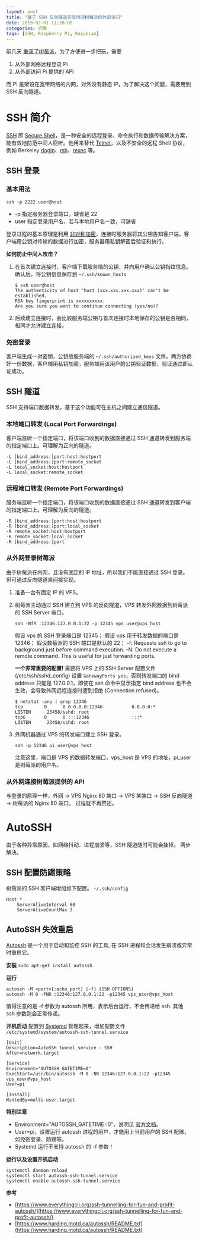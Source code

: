 ```yaml
---
layout: post
title: "基于 SSH 反向隧道实现内网树莓派的外部访问"
date: 2019-02-01 11:28:00
categories: 折腾
tags: [SSH, Raspberry Pi, Raspbian]
---
```


前几天 [重装了树莓派](/2019/01/21/raspberry-pi-second-try/)，为了方便进一步把玩，需要
1. 从外部网络远程登录 Pi
2. 从外部访问 Pi 提供的 API

而 Pi 是架设在宽带网络的内网，对外没有静态 IP。为了解决这个问题，需要用到 SSH 反向隧道。

<!-- more -->

# SSH 简介

[SSH](https://www.ssh.com/ssh/protocol/) 即 [Secure Shell](https://en.wikipedia.org/wiki/Secure_Shell)，是一种安全的远程登录、命令执行和数据传输解决方案，能有效地防范中间人窃听。他用来替代 [Telnet](https://en.wikipedia.org/wiki/Telnet)，以及不安全的远程 Shell 协议，例如 Berkeley [rlogin](https://en.wikipedia.org/wiki/Rlogin)、[rsh](https://en.wikipedia.org/wiki/Remote_Shell)、[rexec](https://en.wikipedia.org/wiki/Remote_Process_Execution) 等。

## SSH 登录

### 基本用法

```
ssh -p 2222 user@host
```

* -p 指定服务器登录端口，缺省是 22
* user 指定登录用户名，若与本地用户名一致，可缺省

登录过程的基本原理是利用 [非对称加密](https://zh.wikipedia.org/zh/%E5%85%AC%E5%BC%80%E5%AF%86%E9%92%A5%E5%8A%A0%E5%AF%86)，连接时服务器将其公钥告知客户端，客户端用公钥对传输的数据进行加密，服务器用私钥解密后验证和执行。

**如何防止中间人攻击？**
1. 在首次建立连接时，客户端下载服务端的公钥，并向用户确认公钥指纹信息。确认后，将公钥信息保存到 `~/.ssh/known_hosts`

    ```
    $ ssh user@host
    The authenticity of host 'host (xxx.xxx.xxx.xxx)' can't be established.
    RSA key fingerprint is xxxxxxxxxx.
    Are you sure you want to continue connecting (yes/no)?
    ```

2. 后续建立连接时，会比较服务端公钥与首次连接时本地保存的公钥是否相同，相同才允许建立连接。

### 免密登录

客户端生成一对密钥，公钥放服务端的 `~/.ssh/authorized_keys` 文件。两方协商好一份数据，客户端用私钥加密，服务端用该用户的公钥验证数据，验证通过即认证成功。

## SSH 隧道

SSH 支持端口数据转发，基于这个功能可在主机之间建立通信隧道。

### 本地端口转发 (Local Port Forwardings)

客户端监听一个指定端口，将该端口收到的数据直接通过 SSH 通道转发到服务端的指定端口上。可理解为正向的隧道。
```
-L [bind_address:]port:host:hostport
-L [bind_address:]port:remote_socket
-L local_socket:host:hostport
-L local_socket:remote_socket
```

### 远程端口转发 (Remote Port Forwardings)

服务端监听一个指定端口，将该端口收到的数据直接通过 SSH 通道转发到客户端的指定端口上。可理解为反向的隧道。

```
-R [bind_address:]port:host:hostport
-R [bind_address:]port:local_socket
-R remote_socket:host:hostport
-R remote_socket:local_socket
-R [bind_address:]port
```

### 从外网登录树莓派

由于树莓派在内网，且没有固定的 IP 地址，所以我们不能直接通过 SSH 登录。但可通过反向隧道来间接实现。

1. 准备一台有固定 IP 的 VPS。
2. 树莓派主动通过 SSH 建立到 VPS 的反向隧道，VPS 转发外网数据到树莓派的 SSH Server 端口。
    ```
    ssh -NfR :12346:127.0.0.1:22 -p 12345 vps_user@vps_host
    ```
    假设 vps 的 SSH 登录端口是 12345；
    假设 vps 用于转发数据的端口是 12346；
    假设数莓派的 SSH 端口是默认的 22；
    -f: Requests ssh to go to background just before command execution.
    -N: Do not execute a remote command.  This is useful for just forwarding ports.

    **一个非常重要的配置!**
    需要将 VPS 上的 SSH Server 配置文件 (/etc/ssh/sshd_config) 设置 `GatewayPorts yes`，否则转发端口的 bind address 只能是 127.0.0.1，即使在 ssh 命令中显示指定 bind address 也不会生效，会导致外网远程连接时遭到拒绝 (Connection refused)。
    ```
    $ netstat -anp | grep 12346
    tcp        0      0 0.0.0.0:12346           0.0.0.0:*               LISTEN      23458/sshd: root    
    tcp6       0      0 :::12346                :::*                    LISTEN      23458/sshd: root
    ```

3. 外网机器通过 VPS 的转发端口建立 SSH 登录。
    ```
    ssh -p 12346 pi_user@vps_host
    ```
    注意这里，端口是 VPS 的数据转发端口，vps_host 是 VPS 的地址，pi_user 是树莓派的用户名。

### 从外网连接树莓派提供的 API

与登录的原理一样，外网 -> VPS Nginx 80 端口 -> VPS 某端口 -> SSH 反向隧道 -> 树莓派的 Nginx 80 端口。
过程就不再赘述。

# AutoSSH

由于各种异常原因，如网络抖动、进程崩溃等，SSH 隧道随时可能会挂掉。
两步解决。

## SSH 配置防踢策略
树莓派的 SSH 客户端增加如下配置。
`~/.ssh/config`
```
Host *
    ServerAliveInterval 60
    ServerAliveCountMax 3
```

## AutoSSH 失效重启
[Autossh](http://www.harding.motd.ca/autossh/) 是一个用于启动和监控 SSH 的工具, 在 SSH 进程和会话发生崩溃或异常时重启它。

**安装**
`sudo apt-get install autossh`

**运行**
```
autossh -M <port>[:echo_port] [-f] [SSH OPTIONS]
autossh -M 0 -fNR :12346:127.0.0.1:22 -p12345 vps_user@vps_host
```
值得注意的是 -f 参数为 autossh 所用，表示后台运行，不会传递给 ssh. 其他 ssh 参数则会正常传递。

**开机启动**
配置到 [Systemd](https://en.wikipedia.org/wiki/Systemd) 管理起来，增加配置文件 `/etc/systemd/system/autossh-ssh-tunnel.service`
```
[Unit]
Description=AutoSSH tunnel service - SSH
After=network.target

[Service]
Environment="AUTOSSH_GATETIME=0"
ExecStart=/usr/bin/autossh -M 0 -NR 12346:127.0.0.1:22 -p12345 vps_user@vps_host
User=pi

[Install]
WantedBy=multi-user.target
```
**特别注意**
* Environment="AUTOSSH_GATETIME=0"，说明见 [官方文档](https://www.harding.motd.ca/autossh/README.txt)。
* User=pi，设置运行 autossh 进程的用户，才能用上当前用户的 SSH 配置，如免密登录、防踢等。
* Systemd 运行不支持 autossh 的 -f 参数！

**运行以及设置开机启动**
```
systemctl daemon-reload
systemctl start autossh-ssh-tunnel.service
systemctl enable autossh-ssh-tunnel.service
```

**参考**
* [https://www.everythingcli.org/ssh-tunnelling-for-fun-and-profit-autossh/](https://www.everythingcli.org/ssh-tunnelling-for-fun-and-profit-autossh/)
* [https://www.harding.motd.ca/autossh/README.txt](https://www.harding.motd.ca/autossh/README.txt)